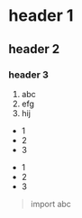 # header 1

## header 2

### header 3

1. abc
2. efg
3. hij

* 1
* 2 
* 3

- 1
- 2 
- 3

> import abc

